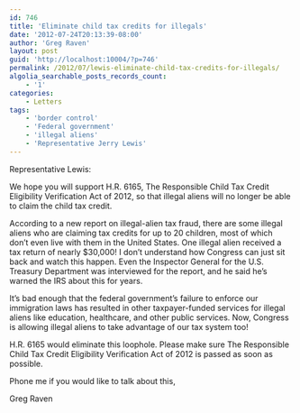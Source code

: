 ```yaml
---
id: 746
title: 'Eliminate child tax credits for illegals'
date: '2012-07-24T20:13:39-08:00'
author: 'Greg Raven'
layout: post
guid: 'http://localhost:10004/?p=746'
permalink: /2012/07/lewis-eliminate-child-tax-credits-for-illegals/
algolia_searchable_posts_records_count:
    - '1'
categories:
    - Letters
tags:
    - 'border control'
    - 'Federal government'
    - 'illegal aliens'
    - 'Representative Jerry Lewis'
---
```


Representative Lewis:

We hope you will support H.R. 6165, The Responsible Child Tax Credit Eligibility Verification Act of 2012, so that illegal aliens will no longer be able to claim the child tax credit.  
  
According to a new report on illegal-alien tax fraud, there are some illegal aliens who are claiming tax credits for up to 20 children, most of which don’t even live with them in the United States. One illegal alien received a tax return of nearly $30,000! I don’t understand how Congress can just sit back and watch this happen. Even the Inspector General for the U.S. Treasury Department was interviewed for the report, and he said he’s warned the IRS about this for years.

It’s bad enough that the federal government’s failure to enforce our immigration laws has resulted in other taxpayer-funded services for illegal aliens like education, healthcare, and other public services. Now, Congress is allowing illegal aliens to take advantage of our tax system too!

H.R. 6165 would eliminate this loophole. Please make sure The Responsible Child Tax Credit Eligibility Verification Act of 2012 is passed as soon as possible.

Phone me if you would like to talk about this,

Greg Raven